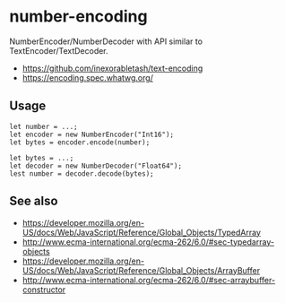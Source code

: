 number-encoding
===============

NumberEncoder/NumberDecoder with API similar to TextEncoder/TextDecoder.

* https://github.com/inexorabletash/text-encoding
* https://encoding.spec.whatwg.org/

Usage
-----

```
let number = ...;
let encoder = new NumberEncoder("Int16");
let bytes = encoder.encode(number);

let bytes = ...;
let decoder = new NumberDecoder("Float64");
lest number = decoder.decode(bytes);
```

See also
-------
* https://developer.mozilla.org/en-US/docs/Web/JavaScript/Reference/Global_Objects/TypedArray
* http://www.ecma-international.org/ecma-262/6.0/#sec-typedarray-objects
* https://developer.mozilla.org/en-US/docs/Web/JavaScript/Reference/Global_Objects/ArrayBuffer
* http://www.ecma-international.org/ecma-262/6.0/#sec-arraybuffer-constructor
